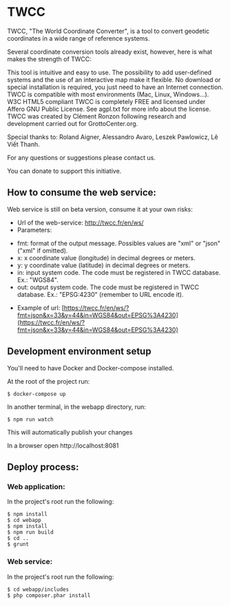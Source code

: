 TWCC
====
TWCC, "The World Coordinate Converter", is a tool to convert geodetic coordinates in a wide range of reference systems.

Several coordinate conversion tools already exist, however, here is what makes the strength of TWCC:

This tool is intuitive and easy to use.
The possibility to add user-defined systems and the use of an interactive map make it flexible.
No download or special installation is required, you just need to have an Internet connection.
TWCC is compatible with most environments (Mac, Linux, Windows...). W3C HTML5 compliant
TWCC is completely FREE and licensed under Affero GNU Public License. See agpl.txt for more info about the license.
TWCC was created by Clément Ronzon following research and development carried out for GrottoCenter.org.

Special thanks to: Roland Aigner, Alessandro Avaro, Leszek Pawlowicz, Lê Viết Thanh.

For any questions or suggestions please contact us.

You can donate to support this initiative.

## How to consume the web service:
Web service is still on beta version, consume it at your own risks:

 - Url of the web-service: http://twcc.fr/en/ws/
 - Parameters:
    
  * fmt: format of the output message. Possibles values are "xml" or "json" ("xml" if omitted).
  * x: x coordinate value (longitude) in decimal degrees or meters.
  * y: y coordinate value (latitude) in decimal degrees or meters.
  * in: input system code. The code must be registered in TWCC database. Ex.: "WGS84".
  * out: output system code. The code must be registered in TWCC database. Ex.: "EPSG:4230" (remember to URL encode it).
        
 - Example of url: [https://twcc.fr/en/ws/?fmt=json&x=33&y=44&in=WGS84&out=EPSG%3A4230](https://twcc.fr/en/ws/?fmt=json&x=33&y=44&in=WGS84&out=EPSG%3A4230)
    
## Development environment setup

You'll need to have Docker and Docker-compose installed.

At the root of the project run:
```shell
$ docker-compose up
```

In another terminal, in the webapp directory, run:
```shell
$ npm run watch
```
This will automatically publish your changes

In a browser open http://localhost:8081

## Deploy process:

### Web application:

In the project's root run the following:
```shell script
$ npm install
$ cd webapp
$ npm install
$ npm run build
$ cd ..
$ grunt
```

### Web service:

In the project's root run the following:
```shell script
$ cd webapp/includes
$ php composer.phar install
```